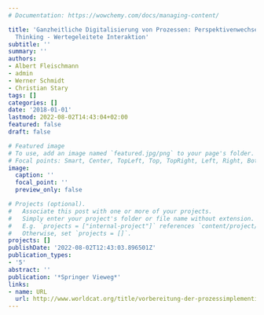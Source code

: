 ```yaml
---
# Documentation: https://wowchemy.com/docs/managing-content/

title: 'Ganzheitliche Digitalisierung von Prozessen: Perspektivenwechsel - Design
  Thinking - Wertegeleitete Interaktion'
subtitle: ''
summary: ''
authors:
- Albert Fleischmann
- admin
- Werner Schmidt
- Christian Stary
tags: []
categories: []
date: '2018-01-01'
lastmod: 2022-08-02T14:43:04+02:00
featured: false
draft: false

# Featured image
# To use, add an image named `featured.jpg/png` to your page's folder.
# Focal points: Smart, Center, TopLeft, Top, TopRight, Left, Right, BottomLeft, Bottom, BottomRight.
image:
  caption: ''
  focal_point: ''
  preview_only: false

# Projects (optional).
#   Associate this post with one or more of your projects.
#   Simply enter your project's folder or file name without extension.
#   E.g. `projects = ["internal-project"]` references `content/project/deep-learning/index.md`.
#   Otherwise, set `projects = []`.
projects: []
publishDate: '2022-08-02T12:43:03.896501Z'
publication_types:
- '5'
abstract: ''
publication: '*Springer Vieweg*'
links:
- name: URL
  url: http://www.worldcat.org/title/vorbereitung-der-prozessimplementierung/oclc/7816807572
---
```

